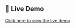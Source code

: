## 🚀 Live Demo

[Click here to view the live demo]([https://ShadenKhaled85.github.io/Angular-Simple-Project/](https://angular-simple-project-psi.vercel.app/#/home))
